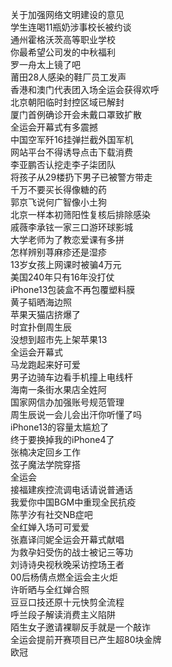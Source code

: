 关于加强网络文明建设的意见  
学生连喝11瓶奶涉事校长被约谈  
通州霍格沃茨高等职业学校  
你最希望公司发的中秋福利  
罗一舟太上镜了吧  
莆田28人感染的鞋厂员工发声  
香港和澳门代表团入场全运会获得欢呼  
北京朝阳临时封控区域已解封  
厦门首例确诊开会未戴口罩致扩散  
全运会开幕式有多震撼  
中国空军歼16挂弹拦截外国军机  
网站平台不得诱导点击下载消费  
李亚鹏否认挖走李子柒团队  
将孩子从29楼扔下男子已被警方带走  
千万不要买长得像糖的药  
郭京飞说何广智像小土狗  
北京一样本初筛阳性复核后排除感染  
戚薇李承铉一家三口游环球影城  
大学老师为了教恋爱课有多拼  
怎样辨别荨麻疹还是湿疹  
13岁女孩上网课时被骗4万元  
美国240年只有16年没打仗  
iPhone13包装盒不再包覆塑料膜  
黄子韬晒海边照  
苹果天猫店挤爆了  
时宜扑倒周生辰  
没想到超市先上架苹果13  
全运会开幕式  
马龙跑起来好可爱  
男子边骑车边看手机撞上电线杆  
海南一条街水果店全姓阿  
国家网信办加强账号规范管理  
周生辰说一会儿会出汗你听懂了吗  
iPhone13的容量太尴尬了  
终于要换掉我的iPhone4了  
张楠决定回乡工作  
弦子魔法学院穿搭  
全运会  
接福建疾控流调电话请说普通话  
我爱你中国BGM中重现全民抗疫  
陈芋汐有社交NB症吧  
全红婵入场可可爱爱  
张嘉译闫妮全运会开幕式献唱  
为救孕妇受伤的战士被记三等功  
刘诗诗央视秋晚采访控场王者  
00后杨倩点燃全运会主火炬  
许昕晒与全红婵合照  
豆豆口技还原十元快剪全流程  
呼兰段子解读消费主义陷阱  
陌生女子邀请裸聊反手就是一个敲诈  
全运会提前开赛项目已产生超80块金牌  
欧冠  
